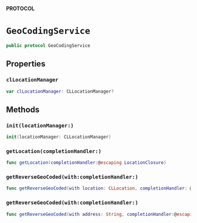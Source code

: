 **PROTOCOL**

# `GeoCodingService`

```swift
public protocol GeoCodingService
```

## Properties
### `clLocationManager`

```swift
var clLocationManager: CLLocationManager?
```

## Methods
### `init(locationManager:)`

```swift
init(locationManager: CLLocationManager)
```

### `getLocation(completionHandler:)`

```swift
func getLocation(completionHandler:@escaping LocationClosure)
```

### `getReverseGeoCoded(with:completionHandler:)`

```swift
func getReverseGeoCoded(with location: CLLocation, completionHandler: @escaping ReverseGeoLocationClosure)
```

### `getReverseGeoCoded(with:completionHandler:)`

```swift
func getReverseGeoCoded(with address: String, completionHandler:@escaping ReverseGeoLocationClosure)
```

